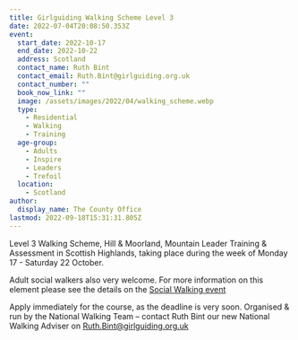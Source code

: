 ```yaml
---
title: Girlguiding Walking Scheme Level 3
date: 2022-07-04T20:08:50.353Z
event:
  start_date: 2022-10-17
  end_date: 2022-10-22
  address: Scotland
  contact_name: Ruth Bint
  contact_email: Ruth.Bint@girlguiding.org.uk
  contact_number: ""
  book_now_link: ""
  image: /assets/images/2022/04/walking_scheme.webp
  type:
    - Residential
    - Walking
    - Training
  age-group:
    - Adults
    - Inspire
    - Leaders
    - Trefoil
  location:
    - Scotland
author:
  display_name: The County Office
lastmod: 2022-09-18T15:31:31.805Z
---
```

Level 3 Walking Scheme, Hill & Moorland, Mountain Leader Training & Assessment in Scottish Highlands, taking place during the week of Monday 17 - Saturday 22 October.

Adult social walkers also very welcome. For more information on this element please see the details on the [Social Walking event](/event/social-walking-scottish-highlands/)

Apply immediately for the course, as the deadline is very soon. Organised & run by the National Walking Team – contact Ruth Bint our new National Walking Adviser on <Ruth.Bint@girlguiding.org.uk>
